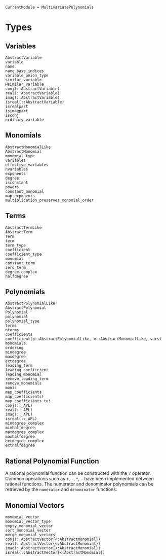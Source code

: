 ```@meta
CurrentModule = MultivariatePolynomials
```

# Types

## Variables

```@docs
AbstractVariable
variable
name
name_base_indices
variable_union_type
similar_variable
@similar_variable
conj(::AbstractVariable)
real(::AbstractVariable)
imag(::AbstractVariable)
isreal(::AbstractVariable)
isrealpart
isimagpart
isconj
ordinary_variable
```

## Monomials

```@docs
AbstractMonomialLike
AbstractMonomial
monomial_type
variables
effective_variables
nvariables
exponents
degree
isconstant
powers
constant_monomial
map_exponents
multiplication_preserves_monomial_order
```

## Terms

```@docs
AbstractTermLike
AbstractTerm
Term
term
term_type
coefficient
coefficient_type
monomial
constant_term
zero_term
degree_complex
halfdegree
```

## Polynomials

```@docs
AbstractPolynomialLike
AbstractPolynomial
Polynomial
polynomial
polynomial_type
terms
nterms
coefficients
coefficient(p::AbstractPolynomialLike, m::AbstractMonomialLike, vars)
monomials
ordering
mindegree
maxdegree
extdegree
leading_term
leading_coefficient
leading_monomial
remove_leading_term
remove_monomials
monic
map_coefficients
map_coefficients!
map_coefficients_to!
conj(::_APL)
real(::_APL)
imag(::_APL)
isreal(::_APL)
mindegree_complex
minhalfdegree
maxdegree_complex
maxhalfdegree
extdegree_complex
exthalfdegree
```

## Rational Polynomial Function

A rational polynomial function can be constructed with the `/` operator. Common operations such as `+`, `-`, `*`, `-` have been implemented between rational functions.
The numerator and denominator polynomials can be retrieved by the `numerator` and `denominator` functions.

## Monomial Vectors

```@docs
monomial_vector
monomial_vector_type
empty_monomial_vector
sort_monomial_vector
merge_monomial_vectors
conj(::AbstractVector{<:AbstractMonomial})
real(::AbstractVector{<:AbstractMonomial})
imag(::AbstractVector{<:AbstractMonomial})
isreal(::AbstractVector{<:AbstractMonomial})
```
